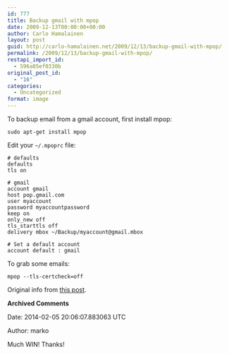 ```yaml
---
id: 777
title: Backup gmail with mpop
date: 2009-12-13T00:00:00+00:00
author: Carlo Hamalainen
layout: post
guid: http://carlo-hamalainen.net/2009/12/13/backup-gmail-with-mpop/
permalink: /2009/12/13/backup-gmail-with-mpop/
restapi_import_id:
  - 596a05ef0330b
original_post_id:
  - "16"
categories:
  - Uncategorized
format: image
---
```

To backup email from a gmail account, first install mpop:

    sudo apt-get install mpop

Edit your ``~/.mpoprc`` file:

    # defaults
    defaults
    tls on

    # gmail
    account gmail
    host pop.gmail.com
    user myaccount
    password myaccountpassword
    keep on
    only_new off
    tls_starttls off
    delivery mbox ~/Backup/myaccount@gmail.mbox

    # Set a default account
    account default : gmail

To grab some emails:

    mpop --tls-certcheck=off

Original info from [this post](http://vafer.org/blog/20070103073735).

**Archived Comments**

Date: 2014-02-05 20:06:07.883063 UTC

Author: marko

Much WIN! Thanks!
